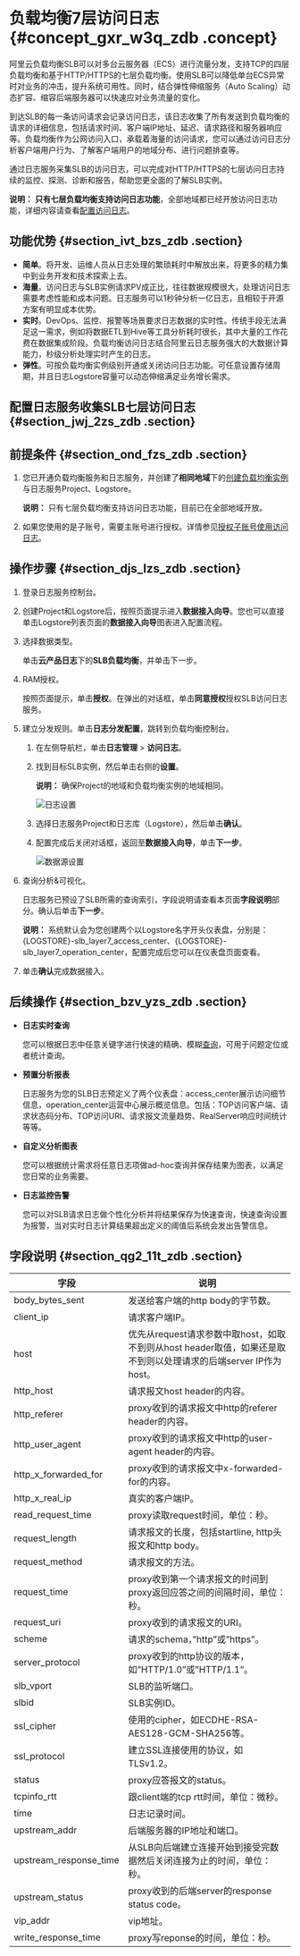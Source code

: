 # 负载均衡7层访问日志 {#concept_gxr_w3q_zdb .concept}

阿里云负载均衡SLB可以对多台云服务器（ECS）进行流量分发，支持TCP的四层负载均衡和基于HTTP/HTTPS的七层负载均衡。使用SLB可以降低单台ECS异常时对业务的冲击，提升系统可用性。同时，结合弹性伸缩服务（Auto Scaling）动态扩容、缩容后端服务器可以快速应对业务流量的变化。

到达SLB的每一条访问请求会记录访问日志，该日志收集了所有发送到负载均衡的请求的详细信息，包括请求时间、客户端IP地址、延迟、请求路径和服务器响应等。负载均衡作为公网访问入口，承载着海量的访问请求，您可以通过访问日志分析客户端用户行为、了解客户端用户的地域分布、进行问题排查等。

通过日志服务采集SLB的访问日志，可以完成对HTTP/HTTPS的七层访问日志持续的监控、探测、诊断和报告，帮助您更全面的了解SLB实例。

**说明：** **只有七层负载均衡支持访问日志功能**，全部地域都已经开放访问日志功能，详细内容请查看[配置访问日志](../../../../intl.zh-CN/用户指南/日志管理/配置访问日志.md)。

## 功能优势 {#section_ivt_bzs_zdb .section}

-   **简单**。将开发、运维人员从日志处理的繁琐耗时中解放出来，将更多的精力集中到业务开发和技术探索上去。
-   **海量**。访问日志与SLB实例请求PV成正比，往往数据规模很大，处理访问日志需要考虑性能和成本问题。日志服务可以1秒钟分析一亿日志，且相较于开源方案有明显成本优势。
-   **实时**。DevOps、监控、报警等场景要求日志数据的实时性。传统手段无法满足这一需求，例如将数据ETL到Hive等工具分析耗时很长，其中大量的工作花费在数据集成阶段。负载均衡访问日志结合阿里云日志服务强大的大数据计算能力，秒级分析处理实时产生的日志。
-   **弹性**。可按负载均衡实例级别开通或关闭访问日志功能。可任意设置存储周期，并且日志Logstore容量可以动态伸缩满足业务增长需求。

## 配置日志服务收集SLB七层访问日志 {#section_jwj_2zs_zdb .section}

## 前提条件 {#section_ond_fzs_zdb .section}

1.  您已开通负载均衡服务和日志服务，并创建了**相同地域**下的[创建负载均衡实例](../../../../intl.zh-CN/用户指南/负载均衡实例/创建负载均衡实例.md)与日志服务Project、Logstore。

    **说明：** 只有七层负载均衡支持访问日志功能，目前已在全部地域开放。

2.  如果您使用的是子账号，需要主账号进行授权。详情参见[授权子账号使用访问日志](../../../../intl.zh-CN/用户指南/日志管理/授权子账号使用访问日志.md)。

## 操作步骤 {#section_djs_lzs_zdb .section}

1.  登录日志服务控制台。
2.  创建Project和Logstore后，按照页面提示进入**数据接入向导**。您也可以直接单击Logstore列表页面的**数据接入向导**图表进入配置流程。
3.  选择数据类型。

    单击**云产品日志**下的**SLB负载均衡**，并单击下一步。

4.  RAM授权。

    按照页面提示，单击**授权**。在弹出的对话框，单击**同意授权**授权SLB访问日志服务。

5.  建立分发规则。单击**日志分发配置**，跳转到负载均衡控制台。
    1.  在左侧导航栏，单击**日志管理** \> **访问日志**。
    2.  找到目标SLB实例，然后单击右侧的**设置**。

        **说明：** 确保Project的地域和负载均衡实例的地域相同。

        ![](http://static-aliyun-doc.oss-cn-hangzhou.aliyuncs.com/assets/img/13093/5476_zh-CN.png "日志设置")

    3.  选择日志服务Project和日志库（Logstore），然后单击**确认**。
    4.  配置完成后关闭对话框，返回至**数据接入向导**，单击**下一步**。

        ![](http://static-aliyun-doc.oss-cn-hangzhou.aliyuncs.com/assets/img/13093/5477_zh-CN.png "数据源设置")

6.  查询分析&可视化。

    日志服务已预设了SLB所需的查询索引，字段说明请查看本页面**字段说明**部分。确认后单击**下一步**。

    **说明：** 系统默认会为您创建两个以Logstore名字开头仪表盘，分别是：\{LOGSTORE\}-slb\_layer7\_access\_center、\{LOGSTORE\}-slb\_layer7\_operation\_center，配置完成后您可以在仪表盘页面查看。

7.  单击**确认**完成数据接入。

## 后续操作 {#section_bzv_yzs_zdb .section}

-   **日志实时查询**

    您可以根据日志中任意关键字进行快速的精确、模糊[查询](intl.zh-CN/用户指南/索引与查询/简介.md)，可用于问题定位或者统计查询。

-   **预置分析报表**

    日志服务为您的SLB日志预定义了两个仪表盘：access\_center展示访问细节信息，operation\_center运营中心展示概览信息。包括：TOP访问客户端、请求状态码分布、TOP访问URI、请求报文流量趋势、RealServer响应时间统计等等。

-   **自定义分析图表**

    您可以根据统计需求将任意日志项做ad-hoc查询并保存结果为图表，以满足您日常的业务需要。

-   **日志监控告警**

    您可以对SLB请求日志做个性化分析并将结果保存为快速查询，快速查询设置为报警，当对实时日志计算结果超出定义的阈值后系统会发出告警信息。


## 字段说明 {#section_qg2_11t_zdb .section}

|字段|说明|
|--|--|
|body\_bytes\_sent|发送给客户端的http body的字节数。|
|client\_ip|请求客户端IP。|
|host|优先从request请求参数中取host，如取不到则从host header取值，如果还是取不到则以处理请求的后端server IP作为host。|
|http\_host|请求报文host header的内容。|
|http\_referer|proxy收到的请求报文中http的referer header的内容。|
|http\_user\_agent|proxy收到的请求报文中http的user-agent header的内容。|
|http\_x\_forwarded\_for|proxy收到的请求报文中x-forwarded-for的内容。|
|http\_x\_real\_ip|真实的客户端IP。|
|read\_request\_time|proxy读取request时间，单位：秒。|
|request\_length|请求报文的长度，包括startline, http头报文和http body。|
|request\_method|请求报文的方法。|
|request\_time|proxy收到第一个请求报文的时间到proxy返回应答之间的间隔时间，单位：秒。|
|request\_uri|proxy收到的请求报文的URI。|
|scheme|请求的schema，”http”或”https”。|
|server\_protocol|proxy收到的http协议的版本，如”HTTP/1.0”或”HTTP/1.1”。|
|slb\_vport|SLB的监听端口。|
|slbid|SLB实例ID。|
|ssl\_cipher|使用的cipher，如ECDHE-RSA-AES128-GCM-SHA256等。|
|ssl\_protocol|建立SSL连接使用的协议，如TLSv1.2。|
|status|proxy应答报文的status。|
|tcpinfo\_rtt|跟client端的tcp rtt时间，单位：微秒。|
|time|日志记录时间。|
|upstream\_addr|后端服务器的IP地址和端口。|
|upstream\_response\_time|从SLB向后端建立连接开始到接受完数据然后关闭连接为止的时间，单位：秒。|
|upstream\_status|proxy收到的后端server的response status code。|
|vip\_addr|vip地址。|
|write\_response\_time|proxy写reponse的时间，单位：秒。|

